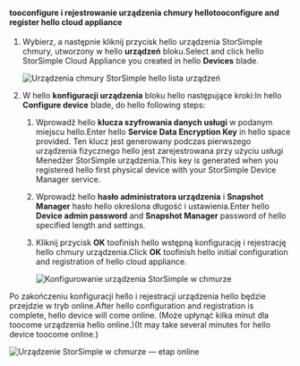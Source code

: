 #### <a name="tooconfigure-and-register-hello-cloud-appliance"></a><span data-ttu-id="a3f71-101">tooconfigure i rejestrowanie urządzenia chmury hello</span><span class="sxs-lookup"><span data-stu-id="a3f71-101">tooconfigure and register hello cloud appliance</span></span>

1. <span data-ttu-id="a3f71-102">Wybierz, a następnie kliknij przycisk hello urządzenia StorSimple chmury, utworzony w hello **urządzeń** bloku.</span><span class="sxs-lookup"><span data-stu-id="a3f71-102">Select and click hello StorSimple Cloud Appliance you created in hello **Devices** blade.</span></span>

    ![Urządzenia chmury StorSimple hello lista urządzeń](./media/storsimple-8000-create-cloud-appliance-u2/sca-create3.png)
2. <span data-ttu-id="a3f71-104">W hello **konfiguracji urządzenia** bloku hello następujące kroki:</span><span class="sxs-lookup"><span data-stu-id="a3f71-104">In hello **Configure device** blade, do hello following steps:</span></span>
    
    1. <span data-ttu-id="a3f71-105">Wprowadź hello **klucza szyfrowania danych usługi** w podanym miejscu hello.</span><span class="sxs-lookup"><span data-stu-id="a3f71-105">Enter hello **Service Data Encryption Key** in hello space provided.</span></span> <span data-ttu-id="a3f71-106">Ten klucz jest generowany podczas pierwszego urządzenia fizycznego hello jest zarejestrowana przy użyciu usługi Menedżer StorSimple urządzenia.</span><span class="sxs-lookup"><span data-stu-id="a3f71-106">This key is generated when you registered hello first physical device with your StorSimple Device Manager service.</span></span>

    2. <span data-ttu-id="a3f71-107">Wprowadź hello **hasło administratora urządzenia** i **Snapshot Manager** hasło hello określona długość i ustawienia.</span><span class="sxs-lookup"><span data-stu-id="a3f71-107">Enter hello **Device admin password** and **Snapshot Manager** password of hello specified length and settings.</span></span>

    3. <span data-ttu-id="a3f71-108">Kliknij przycisk **OK** toofinish hello wstępną konfigurację i rejestrację hello chmury urządzenia.</span><span class="sxs-lookup"><span data-stu-id="a3f71-108">Click **OK** toofinish hello initial configuration and registration of hello cloud appliance.</span></span>
    
        ![Konfigurowanie urządzenia StorSimple w chmurze](./media/storsimple-8000-configure-register-cloud-appliance/sca-configure1.png)

<span data-ttu-id="a3f71-110">Po zakończeniu konfiguracji hello i rejestracji urządzenia hello będzie przejdzie w tryb online.</span><span class="sxs-lookup"><span data-stu-id="a3f71-110">After hello configuration and registration is complete, hello device will come online.</span></span> <span data-ttu-id="a3f71-111">(Może upłynąć kilka minut dla toocome urządzenia hello online.)</span><span class="sxs-lookup"><span data-stu-id="a3f71-111">(It may take several minutes for hello device toocome online.)</span></span>

![Urządzenie StorSimple w chmurze — etap online](./media/storsimple-8000-configure-register-cloud-appliance/sca-configure2.png)

